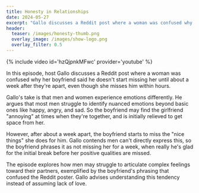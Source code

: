 ```yaml
---
title: Honesty in Relationships
date: 2024-05-27
excerpt: "Gallo discusses a Reddit post where a woman was confused why her boyfriend said he doesn't start missing her until about a week after they're apart"
header:
  teaser: /images/honesty-thumb.png
  overlay_image: /images/show-logo.png
  overlay_filter: 0.5
---
```


{% include video id='hzQjpnkMFwc' provider='youtube' %}

In this episode, host Gallo discusses a Reddit post where a woman was confused why her boyfriend said he doesn't start missing her until about a week after they're apart, even though she misses him within hours.

Gallo's take is that men and women experience emotions differently. He argues that most men struggle to identify nuanced emotions beyond basic ones like happy, angry, and sad. So the boyfriend may find the girlfriend "annoying" at times when they're together, and is initially relieved to get space from her.

However, after about a week apart, the boyfriend starts to miss the "nice things" she does for him. Gallo contends men can't directly express this, so the boyfriend phrases it as not missing her for a week, when really he's glad for the initial break before her positive qualities are missed.

The episode explores how men may struggle to articulate complex feelings toward their partners, exemplified by the boyfriend's phrasing that confused the Reddit poster. Gallo advises understanding this tendency instead of assuming lack of love.
